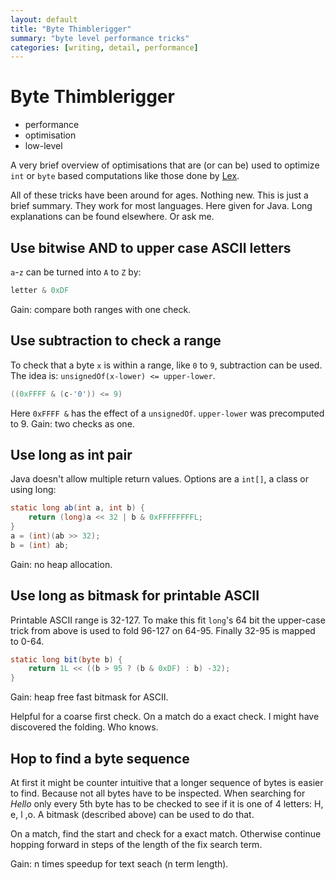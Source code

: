 ```yaml
---
layout: default
title: "Byte Thimblerigger"
summary: "byte level performance tricks"
categories: [writing, detail, performance]
---
```


# Byte Thimblerigger

* performance
* optimisation
* low-level

A very brief overview of optimisations that are (or can
be) used to optimize `int` or `byte` based computations 
like those done by [Lex](index.html).

All of these tricks have been around for ages.
Nothing new. This is just a brief summary.
They work for most languages. Here given for Java.
Long explanations can be found elsewhere. Or ask me.


## Use bitwise AND to upper case ASCII letters
`a`-`z` can be turned into `A` to `Z` by:

```java
letter & 0xDF
```
Gain: compare both ranges with one check.


## Use subtraction to check a range
To check that a byte `x` is within a range, like 
`0` to `9`, subtraction can be used. 
The idea is: `unsignedOf(x-lower) <= upper-lower`.

```java
((0xFFFF & (c-'0')) <= 9)
```
Here `0xFFFF &` has the effect of a `unsignedOf`.
`upper-lower` was precomputed to 9.
Gain: two checks as one.


## Use long as int pair
Java doesn't allow multiple return values. 
Options are a `int[]`, a class or using long:

```java
static long ab(int a, int b) {
	return (long)a << 32 | b & 0xFFFFFFFFL;
}
a = (int)(ab >> 32);
b = (int) ab;
```
Gain: no heap allocation.


## Use long as bitmask for printable ASCII
Printable ASCII range is 32-127.
To make this fit `long`'s 64 bit the upper-case trick 
from above is used to fold 96-127 on 64-95. 
Finally 32-95 is mapped to 0-64.

```java
static long bit(byte b) {
	return 1L << ((b > 95 ? (b & 0xDF) : b) -32);
}
```
Gain: heap free fast bitmask for ASCII.

Helpful for a coarse first check. On a match do a exact check.
I might have discovered the folding. Who knows.


## Hop to find a byte sequence
At first it might be counter intuitive that a longer 
sequence of bytes is easier to find. 
Because not all bytes have to be inspected.
When searching for *Hello* only every 5th byte has to 
be checked to see if it is one of 4 letters: H, e, l ,o.
A bitmask (described above) can be used to do that.

On a match, find the start and check for a exact match.
Otherwise continue hopping forward in steps of the
length of the fix search term.

Gain: n times speedup for text seach (n term length).
